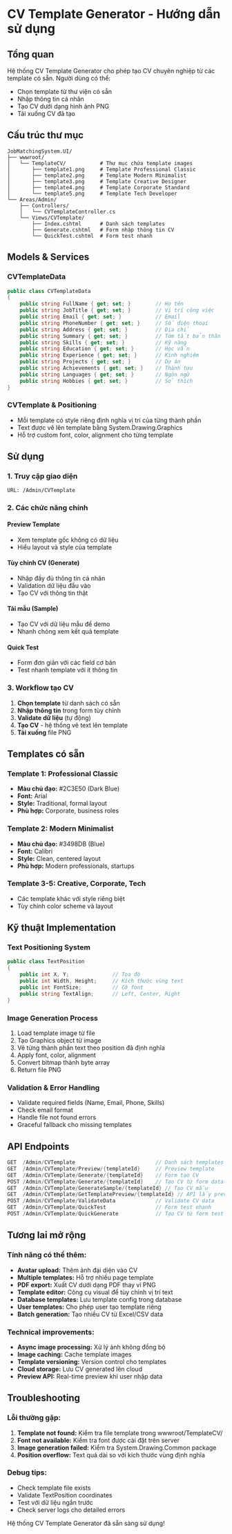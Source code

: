 # CV Template Generator - Hướng dẫn sử dụng

## Tổng quan
Hệ thống CV Template Generator cho phép tạo CV chuyên nghiệp từ các template có sẵn. Người dùng có thể:
- Chọn template từ thư viện có sẵn
- Nhập thông tin cá nhân 
- Tạo CV dưới dạng hình ảnh PNG
- Tải xuống CV đã tạo

## Cấu trúc thư mục

```
JobMatchingSystem.UI/
├── wwwroot/
│   └── TemplateCV/           # Thư mục chứa template images
│       ├── template1.png     # Template Professional Classic
│       ├── template2.png     # Template Modern Minimalist
│       ├── template3.png     # Template Creative Designer
│       ├── template4.png     # Template Corporate Standard
│       └── template5.png     # Template Tech Developer
└── Areas/Admin/
    ├── Controllers/
    │   └── CVTemplateController.cs
    └── Views/CVTemplate/
        ├── Index.cshtml      # Danh sách templates
        ├── Generate.cshtml   # Form nhập thông tin CV
        └── QuickTest.cshtml  # Form test nhanh
```

## Models & Services

### CVTemplateData
```csharp
public class CVTemplateData
{
    public string FullName { get; set; }        // Họ tên
    public string JobTitle { get; set; }        // Vị trí công việc
    public string Email { get; set; }           // Email
    public string PhoneNumber { get; set; }     // Số điện thoại
    public string Address { get; set; }         // Địa chỉ
    public string Summary { get; set; }         // Tóm tắt bản thân
    public string Skills { get; set; }          // Kỹ năng
    public string Education { get; set; }       // Học vấn
    public string Experience { get; set; }      // Kinh nghiệm
    public string Projects { get; set; }        // Dự án
    public string Achievements { get; set; }    // Thành tựu
    public string Languages { get; set; }       // Ngôn ngữ
    public string Hobbies { get; set; }         // Sở thích
}
```

### CVTemplate & Positioning
- Mỗi template có style riêng định nghĩa vị trí của từng thành phần
- Text được vẽ lên template bằng System.Drawing.Graphics
- Hỗ trợ custom font, color, alignment cho từng template

## Sử dụng

### 1. Truy cập giao diện
```
URL: /Admin/CVTemplate
```

### 2. Các chức năng chính

#### Preview Template
- Xem template gốc không có dữ liệu
- Hiểu layout và style của template

#### Tùy chỉnh CV (Generate)
- Nhập đầy đủ thông tin cá nhân
- Validation dữ liệu đầu vào
- Tạo CV với thông tin thật

#### Tải mẫu (Sample)
- Tạo CV với dữ liệu mẫu để demo
- Nhanh chóng xem kết quả template

#### Quick Test
- Form đơn giản với các field cơ bản
- Test nhanh template với ít thông tin

### 3. Workflow tạo CV
1. **Chọn template** từ danh sách có sẵn
2. **Nhập thông tin** trong form tùy chỉnh
3. **Validate dữ liệu** (tự động)
4. **Tạo CV** - hệ thống vẽ text lên template
5. **Tải xuống** file PNG

## Templates có sẵn

### Template 1: Professional Classic
- **Màu chủ đạo:** #2C3E50 (Dark Blue)
- **Font:** Arial
- **Style:** Traditional, formal layout
- **Phù hợp:** Corporate, business roles

### Template 2: Modern Minimalist  
- **Màu chủ đạo:** #3498DB (Blue)
- **Font:** Calibri
- **Style:** Clean, centered layout
- **Phù hợp:** Modern professionals, startups

### Template 3-5: Creative, Corporate, Tech
- Các template khác với style riêng biệt
- Tùy chỉnh color scheme và layout

## Kỹ thuật Implementation

### Text Positioning System
```csharp
public class TextPosition
{
    public int X, Y;              // Tọa độ
    public int Width, Height;     // Kích thước vùng text
    public int FontSize;          // Cỡ font
    public string TextAlign;      // Left, Center, Right
}
```

### Image Generation Process
1. Load template image từ file
2. Tạo Graphics object từ image
3. Vẽ từng thành phần text theo position đã định nghĩa
4. Apply font, color, alignment
5. Convert bitmap thành byte array
6. Return file PNG

### Validation & Error Handling
- Validate required fields (Name, Email, Phone, Skills)
- Check email format
- Handle file not found errors
- Graceful fallback cho missing templates

## API Endpoints

```csharp
GET  /Admin/CVTemplate                          // Danh sách templates
GET  /Admin/CVTemplate/Preview/{templateId}     // Preview template
GET  /Admin/CVTemplate/Generate/{templateId}    // Form tạo CV
POST /Admin/CVTemplate/Generate/{templateId}    // Tạo CV từ form data
GET  /Admin/CVTemplate/GenerateSample/{templateId} // Tạo CV mẫu
GET  /Admin/CVTemplate/GetTemplatePreview/{templateId} // API lấy preview image
POST /Admin/CVTemplate/ValidateData             // Validate CV data
GET  /Admin/CVTemplate/QuickTest                // Form test nhanh
POST /Admin/CVTemplate/QuickGenerate            // Tạo CV từ form test nhanh
```

## Tương lai mở rộng

### Tính năng có thể thêm:
- **Avatar upload:** Thêm ảnh đại diện vào CV
- **Multiple templates:** Hỗ trợ nhiều page template
- **PDF export:** Xuất CV dưới dạng PDF thay vì PNG
- **Template editor:** Công cụ visual để tùy chỉnh vị trí text
- **Database templates:** Lưu template config trong database
- **User templates:** Cho phép user tạo template riêng
- **Batch generation:** Tạo nhiều CV từ Excel/CSV data

### Technical improvements:
- **Async image processing:** Xử lý ảnh không đồng bộ
- **Image caching:** Cache template images
- **Template versioning:** Version control cho templates
- **Cloud storage:** Lưu CV generated lên cloud
- **Preview API:** Real-time preview khi user nhập data

## Troubleshooting

### Lỗi thường gặp:
1. **Template not found:** Kiểm tra file template trong wwwroot/TemplateCV/
2. **Font not available:** Kiểm tra font được cài đặt trên server
3. **Image generation failed:** Kiểm tra System.Drawing.Common package
4. **Position overflow:** Text quá dài so với kích thước vùng định nghĩa

### Debug tips:
- Check template file exists
- Validate TextPosition coordinates
- Test với dữ liệu ngắn trước
- Check server logs cho detailed errors

Hệ thống CV Template Generator đã sẵn sàng sử dụng!